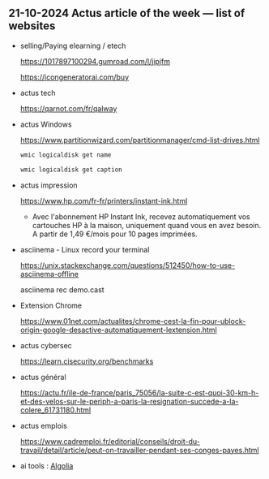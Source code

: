## 21-10-2024 Actus  article of the week — list of websites

- selling/Paying elearning / etech
    
    https://1017897100294.gumroad.com/l/jipjfm 
    
    https://icongeneratorai.com/buy 
    

- actus tech
    
    https://qarnot.com/fr/qalway 
    
- actus Windows
    
    https://www.partitionwizard.com/partitionmanager/cmd-list-drives.html 
    
    ```powershell
    wmic logicaldisk get name
    ```
    
    ```powershell
    wmic logicaldisk get caption
    ```
    

- actus impression
    
    https://www.hp.com/fr-fr/printers/instant-ink.html 
    
    - Avec l'abonnement HP Instant Ink, recevez automatiquement vos cartouches HP à la maison, uniquement quand vous en avez besoin. A partir de 1,49 €/mois pour 10 pages imprimées.

- asciinema - Linux record your terminal
    
    https://unix.stackexchange.com/questions/512450/how-to-use-asciinema-offline 
    
    asciinema rec demo.cast
    

- Extension Chrome
    
    https://www.01net.com/actualites/chrome-cest-la-fin-pour-ublock-origin-google-desactive-automatiquement-lextension.html 
    

- actus cybersec
    
    https://learn.cisecurity.org/benchmarks 
    
- actus général
    
    https://actu.fr/ile-de-france/paris_75056/la-suite-c-est-quoi-30-km-h-et-des-velos-sur-le-periph-a-paris-la-resignation-succede-a-la-colere_61731180.html 
    
- actus emplois
    
    https://www.cadremploi.fr/editorial/conseils/droit-du-travail/detail/article/peut-on-travailler-pendant-ses-conges-payes.html

- ai tools : 
    [Algolia](https://www.algolia.com/)